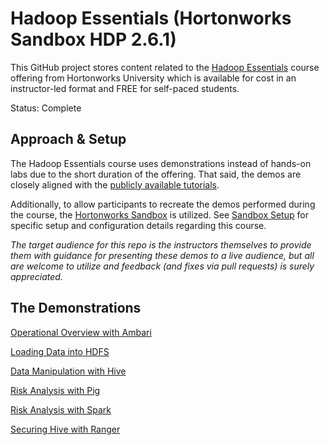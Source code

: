 # Hadoop Essentials (Hortonworks Sandbox HDP 2.6.1)

This GitHub project stores content related to the [Hadoop Essentials](http://hortonworks.com/training/class/hadoop-essentials/ "Hadoop Essentials")
course offering from Hortonworks University which is available for cost in an instructor-led format and FREE for self-paced students.

Status: Complete

## Approach & Setup

The Hadoop Essentials course uses demonstrations instead of hands-on labs due to the
short duration of the offering.  That said, the demos are closely aligned with the
[publicly available tutorials](http://hortonworks.com/products/hortonworks-sandbox/#tutorial_gallery "Tutorials").

Additionally, to allow participants to recreate the demos performed during the course, the 
[Hortonworks Sandbox](http://hortonworks.com/products/hortonworks-sandbox/ "Hortonworks Sandbox") 
is utilized.  See [Sandbox Setup](./demos/SandboxSetup.md) for specific setup and configuration 
details regarding this course.

_The target audience for this repo is the instructors themselves to provide
them with guidance for presenting these demos to a live audience, but all
are welcome to utilize and feedback (and fixes via pull requests) is 
surely appreciated._

## The Demonstrations

[Operational Overview with Ambari](./demos/ambari/README.md)

[Loading Data into HDFS](./demos/hdfs/README.md)

[Data Manipulation with Hive](./demos/hive/README.md)

[Risk Analysis with Pig](./demos/pig/README.md)

[Risk Analysis with Spark](./demos/spark/README.md)

[Securing Hive with Ranger](./demos/ranger/README.md) 